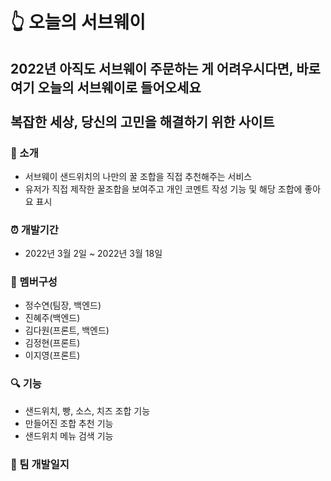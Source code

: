 # 👆 __오늘의 서브웨이__
## 2022년 아직도 서브웨이 주문하는 게 어려우시다면, 바로 여기 오늘의 서브웨이로 들어오세요<br><br>복잡한 세상, 당신의 고민을 해결하기 위한 사이트


### 🥪 소개
+ 서브웨이 샌드위치의 나만의 꿀 조합을 직접 추천해주는 서비스
+ 유저가 직접 제작한 꿀조합을 보여주고 개인 코멘트 작성 기능 및 해당 조합에 좋아요 표시


### ⏰ 개발기간
+ 2022년 3월 2일 ~ 2022년 3월 18일


### 👥 멤버구성
+ 정수연(팀장, 백엔드)
+ 진혜주(백엔드)
+ 김다원(프론트, 백엔드)
+ 김정현(프론트)
+ 이지영(프론트)


### 🔍 기능
+ 샌드위치, 빵, 소스, 치즈 조합 기능
+ 만들어진 조합 추천 기능
+ 샌드위치 메뉴 검색 기능


### 📖 팀 개발일지
